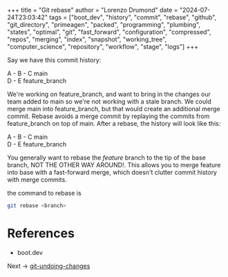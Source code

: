 +++
title = "Git rebase"
author = "Lorenzo Drumond"
date = "2024-07-24T23:03:42"
tags = ["boot_dev",  "history",  "commit",  "rebase",  "github",  "git_directory",  "primeagen",  "packed",  "programming",  "plumbing",  "states",  "optimal",  "git",  "fast_forward",  "configuration",  "compressed",  "repos",  "merging",  "index",  "snapshot",  "working_tree",  "computer_science",  "repository",  "workflow",  "stage",  "logs"]
+++



Say we have this commit history:

A - B - C    main
   \
    D - E    feature_branch

We're working on feature_branch, and want to bring in the changes our team added to main so we're not working with a stale branch. We could merge main into feature_branch, but that would create an additional merge commit. Rebase avoids a merge commit by replaying the commits from feature_branch on top of main. After a rebase, the history will look like this:

A - B - C         main
         \
          D - E   feature_branch

You generally want to rebase the _feature_ branch to the tip of the base branch, NOT THE OTHER WAY AROUND!. This allows you to merge feature into base with a fast-forward merge, which doesn't clutter commit history with merge commits.

the command to rebase is

```bash
git rebase <branch>
```

# References

- boot.dev

Next -> [git-undoing-changes](/wiki/git-undoing-changes/)

